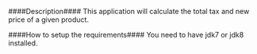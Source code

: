 

####Description####
This application  will calculate the total tax and new price of a given product.

####How to setup the requirements####
You need to have jdk7 or jdk8 installed.

